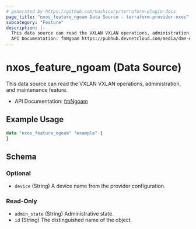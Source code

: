 ```yaml
---
# generated by https://github.com/hashicorp/terraform-plugin-docs
page_title: "nxos_feature_ngoam Data Source - terraform-provider-nxos"
subcategory: "Feature"
description: |-
  This data source can read the VXLAN VXLAN operations, administration, and maintenance feature.
  API Documentation: fmNgoam https://pubhub.devnetcloud.com/media/dme-docs-10-2-2/docs/Feature%20Management/fm:Ngoam/
---
```


# nxos_feature_ngoam (Data Source)

This data source can read the VXLAN VXLAN operations, administration, and maintenance feature.

- API Documentation: [fmNgoam](https://pubhub.devnetcloud.com/media/dme-docs-10-2-2/docs/Feature%20Management/fm:Ngoam/)

## Example Usage

```terraform
data "nxos_feature_ngoam" "example" {
}
```

<!-- schema generated by tfplugindocs -->
## Schema

### Optional

- `device` (String) A device name from the provider configuration.

### Read-Only

- `admin_state` (String) Administrative state.
- `id` (String) The distinguished name of the object.
